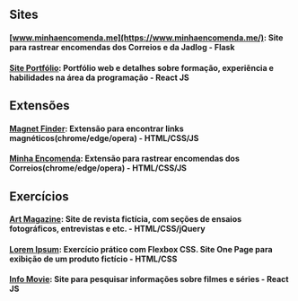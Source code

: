 

## Sites
#### [www.minhaencomenda.me](https://www.minhaencomenda.me/): Site para rastrear encomendas dos Correios e da Jadlog - Flask

#### [Site Portfólio](https://herbertsouza.netlify.app/): Portfólio web e detalhes sobre formação, experiência e habilidades na área da programação - React JS

## Extensões
#### [Magnet Finder](https://chrome.google.com/webstore/detail/magnet-finder/gmmdnbmmjmoddokgggkbfehpbfepaman/related?hl=pt-BR&authuser=0): Extensão para encontrar links magnéticos(chrome/edge/opera) - HTML/CSS/JS

#### [Minha Encomenda](https://www.minhaencomenda.me/extensao-minha-encomenda): Extensão para rastrear encomendas dos Correios(chrome/edge/opera) - HTML/CSS/JS

## Exercícios
#### [Art Magazine](https://herbertizidro.github.io/art-magazine/): Site de revista fictícia, com seções de ensaios fotográficos, entrevistas e etc. - HTML/CSS/jQuery
#### [Lorem Ipsum](https://herbertizidro.github.io/flex-box-estudo/): Exercício prático com Flexbox CSS. Site One Page para exibição de um produto fictício - HTML/CSS
#### [Info Movie](https://info-movie.netlify.app/): Site para pesquisar informações sobre filmes e séries - React JS
